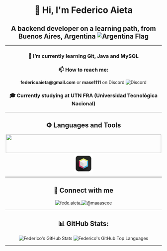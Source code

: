 <h1 align="center">👋 Hi, I'm Federico Aieta</h1>
<h2 align="center">
  A backend developer on a learning path, from Buenos Aires, Argentina
  <img src="https://upload.wikimedia.org/wikipedia/commons/1/1a/Flag_of_Argentina.svg" alt="Argentina Flag" width="30"/>
</h2>

---

<div align="center">

<h3>🌱 I’m currently learning <strong>Git, Java and MySQL</strong></h3>

<h3>📫 How to reach me:</h3>
 <strong>federicoaieta@gmail.com</strong>
  or 
 <strong>mase1111</strong> on Discord <img src="https://skillicons.dev/icons?i=discord" alt="Discord" style="width:20px; height:20px;">

<h3>🎓 Currently studying at UTN FRA (Universidad Tecnológica Nacional)</h3>

</div>

---

<h2 align="center">⚙️ Languages and Tools </h2>
<p align="center">
  <a href="https://skillicons.dev">
    <img src="https://skillicons.dev/icons?i=git,java,python,mysql,vscode,obsidian,md&theme=dark" height="60" width="500"/>
  </a>
  <a href="https://netbeans.apache.org/front/main/index.html" target="_blank">
    <img align="top" src="https://github.com/maaaseee/maaaseee/blob/73895627f00ac5204c65357989a231e2cdd87146/resources/pngwing.com.png" alt="fede.aieta" height="60" width="60" />
  </a>
</p>

---

<h2 align="center">🔗 Connect with me </h2>
<p align="center">
  <a href="https://instagram.com/fede.aieta" target="_blank">
    <img align="center" src="https://raw.githubusercontent.com/rahuldkjain/github-profile-readme-generator/master/src/images/icons/Social/instagram.svg" alt="fede.aieta" height="50" width="60" />
  </a>
  <a href="https://www.youtube.com/@maaaseee" target="blank">
    <img align="center" src="https://raw.githubusercontent.com/rahuldkjain/github-profile-readme-generator/master/src/images/icons/Social/youtube.svg" alt="@maaaseee" height="50" width="60" />
  </a>
</p>

---

<h2 align="center">📊 GitHub Stats:</h2>
<div align="center">
  <img src="https://github-readme-stats.vercel.app/api?username=maaaseee&show_icons=true&theme=dark" alt="Federico's GitHub Stats" width="400"/>
  <img src="https://github-readme-stats.vercel.app/api/top-langs/?username=maaaseee&layout=compact&theme=dark" alt="Federico's GitHub Top Languages" width="400"/>
</div>

---
